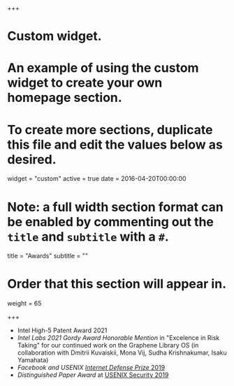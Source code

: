 +++
# Custom widget.
# An example of using the custom widget to create your own homepage section.
# To create more sections, duplicate this file and edit the values below as desired.
widget = "custom"
active = true
date = 2016-04-20T00:00:00

# Note: a full width section format can be enabled by commenting out the `title` and `subtitle` with a `#`.
title = "Awards"
subtitle = ""

# Order that this section will appear in.
weight = 65

+++

* Intel High-5 Patent Award 2021
* *Intel Labs 2021 Gordy Award Honorable Mention* in "Excelence in Risk Taking" for our
  continued work on the Graphene Library OS (in collaboration with Dmitrii
  Kuvaiskii, Mona Vij, Sudha Krishnakumar, Isaku Yamahata)
* *Facebook and USENIX <a
href="https://research.fb.com/blog/2019/08/facebook-awards-100000-to-2019-internet-defense-prize-winners/"
target="_blank">Internet Defense Prize* 2019</a>
* *Distinguished Paper Award* at <a
  href="https://www.usenix.org/conferences/best-papers?taxonomy_vocabulary_1_tid=2019&title_1=Security"
  target="_blank">USENIX Security 2019</a>
